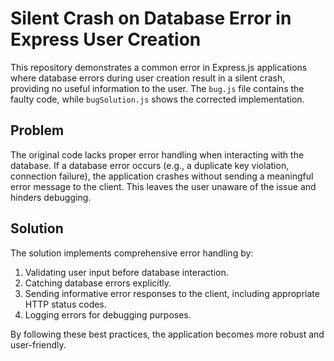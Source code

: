 # Silent Crash on Database Error in Express User Creation

This repository demonstrates a common error in Express.js applications where database errors during user creation result in a silent crash, providing no useful information to the user.  The `bug.js` file contains the faulty code, while `bugSolution.js` shows the corrected implementation.

## Problem

The original code lacks proper error handling when interacting with the database.  If a database error occurs (e.g., a duplicate key violation, connection failure), the application crashes without sending a meaningful error message to the client.  This leaves the user unaware of the issue and hinders debugging.

## Solution

The solution implements comprehensive error handling by:

1. Validating user input before database interaction.
2. Catching database errors explicitly.
3. Sending informative error responses to the client, including appropriate HTTP status codes.
4. Logging errors for debugging purposes.

By following these best practices, the application becomes more robust and user-friendly.